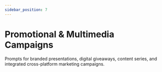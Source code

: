 ```yaml
---
sidebar_position: 7
---
```


# Promotional & Multimedia Campaigns

Prompts for branded presentations, digital giveaways, content series, and integrated cross-platform marketing campaigns.
